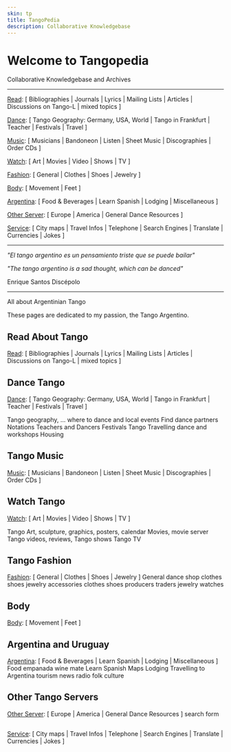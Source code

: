 ```yaml
---
skin: tp
title: TangoPedia
description: Collaborative Knowledgebase
---
```


# Welcome to Tangopedia

Collaborative Knowledgebase and Archives

---

<!--
CYBER - TANGO
Argentinian Tango in the Internet
www.cyber-tango.com
© Garrit Fleischmann 1995-2009
-->

[Read](#read): [
  Bibliographies |
  Journals |
  Lyrics |
  Mailing Lists |
  Articles |
  Discussions on Tango-L |
  mixed topics
]

[Dance](/m/tf): [
  Tango Geography: Germany, USA, World |
  Tango in Frankfurt |
  Teacher |
  Festivals |
  Travel
]

[Music](/m/tm): [
  Musicians |
  Bandoneon |
  Listen |
  Sheet Music |
  Discographies |
  Order CDs
]

[Watch](/m/ti): [
  Art |
  Movies |
  Video |
  Shows |
  TV
]

[Fashion](/m/tl): [
  General |
  Clothes |
  Shoes |
  Jewelry
]

[Body](/m/td): [
  Movement |
  Feet
]

[Argentina](/m/tp): [
  Food & Beverages |
  Learn Spanish |
  Lodging |
  Miscellaneous
]

[Other Server](/m/tp): [
  Europe |
  America |
  General Dance Resources
]

[Service](/m/tp): [
  City maps |
  Travel Infos |
  Telephone |
  Search Engines |
  Translate |
  Currencies |
  Jokes
]

---
_"El tango argentino es un pensamiento triste que se puede bailar"_

_"The tango argentino is a sad thought, which can be danced"_

Enrique Santos Discépolo


---

All about Argentinian Tango

These pages are dedicated to my passion, the Tango Argentino.


## Read About Tango
[Read](#read): [
  Bibliographies |
  Journals |
  Lyrics |
  Mailing Lists |
  Articles |
  Discussions on Tango-L |
  mixed topics
]


## Dance Tango
[Dance](/m/tf): [
  Tango Geography: Germany, USA, World |
  Tango in Frankfurt |
  Teacher |
  Festivals |
  Travel
]

Tango geography, ... where to dance and local events
Find dance partners
Notations
Teachers and Dancers
Festivals
Tango Travelling dance and workshops
Housing


## Tango Music
[Music](/m/tm): [
  Musicians |
  Bandoneon |
  Listen |
  Sheet Music |
  Discographies |
  Order CDs
]

## Watch Tango
[Watch](/m/ti): [
  Art |
  Movies |
  Video |
  Shows |
  TV
]

Tango Art, sculpture, graphics, posters, calendar
Movies, movie server
Tango videos, reviews,
Tango shows
Tango TV

## Tango Fashion
[Fashion](/m/tl): [
  General |
  Clothes |
  Shoes |
  Jewelry
]
General dance shop clothes shoes jewelry accessories
clothes
shoes producers traders
jewelry watches


## Body
[Body](/m/td): [
  Movement |
  Feet
]

## Argentina and Uruguay
[Argentina](/m/tp): [
  Food & Beverages |
  Learn Spanish |
  Lodging |
  Miscellaneous
]
Food empanada wine mate
Learn Spanish
Maps Lodging
Travelling to Argentina
tourism news radio
folk culture

## Other Tango Servers
[Other Server](/m/tp): [
  Europe |
  America |
  General Dance Resources
]
search form

##
[Service](/m/tp): [
  City maps |
  Travel Infos |
  Telephone |
  Search Engines |
  Translate |
  Currencies |
  Jokes
]



